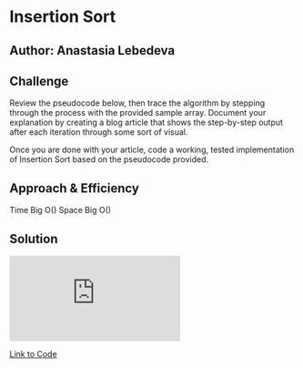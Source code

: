 # Insertion Sort
## Author: Anastasia Lebedeva

## Challenge
Review the pseudocode below, then trace the algorithm by stepping through the process with the provided sample array. Document your explanation by creating a blog article that shows the step-by-step output after each iteration through some sort of visual.

Once you are done with your article, code a working, tested implementation of Insertion Sort based on the pseudocode provided.

## Approach & Efficiency

Time Big O()
Space Big O()


## Solution
![Whiteboard Solution](https://github.com/nastinsk/python-data-structures-and-algorithms/blob/master/challenges/insertion_sort/BLOG.md)

[Link to Code](https://github.com/nastinsk/python-data-structures-and-algorithms/blob/master/challenges/insertion_sort/insertion_sort.py)
